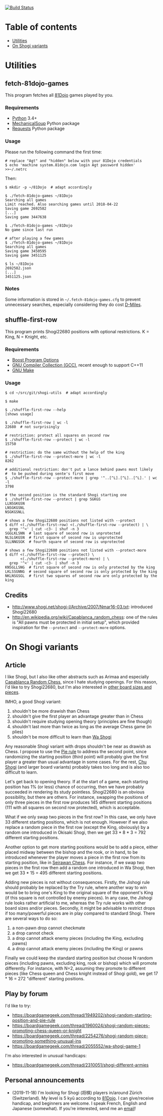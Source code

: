 [![Build Status](https://travis-ci.org/agt-the-walker/shogi-utils.svg?branch=master)](https://travis-ci.org/agt-the-walker/shogi-utils)


# Table of contents

* [Utilities](#utilities)
* [On Shogi variants](#on-shogi-variants)


# Utilities


## fetch-81dojo-games

This program fetches all [81Dojo](https://81dojo.com/) games played by you.


### Requirements

* [Python](https://www.python.org/) 3.4+
* [MechanicalSoup](https://pypi.org/project/MechanicalSoup/) Python package
* [Requests](https://pypi.org/project/requests/) Python package


### Usage

Please run the following command the first time:

    # replace "Agt" and "hidden" below with your 81Dojo credentials
    $ echo 'machine system.81dojo.com login Agt password hidden' >>~/.netrc

Then:

    $ mkdir -p ~/81Dojo  # adapt accordingly

    $ ./fetch-81dojo-games ~/81Dojo
    Searching all games
    Limit reached. Also searching games until 2018-04-22
    Saving game 2692582
    [...]
    Saving game 3447638

    $ ./fetch-81dojo-games ~/81Dojo
    No game since last run

    # after playing a few games
    $ ./fetch-81dojo-games ~/81Dojo
    Searching all games
    Saving game 3450595
    Saving game 3451125

    $ ls ~/81Dojo
    2692582.json
    [...]
    3451125.json


### Notes

Some information is stored in `~/.fetch-81dojo-games.cfg` to prevent
unnecessary searches, especially considering they do cost
[D-Miles](https://81dojo.com/documents/81Dojo_Mileage).


## shuffle-first-row

This program prints Shogi22680 positions with optional restrictions. K = King,
N = Knight, etc.


### Requirements

* [Boost Program Options](http://www.boost.org/doc/libs/1_57_0/doc/html/program_options.html)
* [GNU Compiler Collection (GCC)](http://www.gnu.org/software/gcc/), recent 
  enough to support C++11
* [GNU Make](http://www.gnu.org/software/make/)


### Usage

    $ cd ~/src/git/shogi-utils  # adapt accordingly

    $ make

    $ ./shuffle-first-row --help
    [shows usage]

    $ ./shuffle-first-row | wc -l
    22680  # not surprisingly

    # restriction: protect all squares on second row
    $ ./shuffle-first-row --protect | wc -l
    15750

    # restriction: do the same without the help of the king
    $ ./shuffle-first-row --protect-more | wc -l
    8262

    # additional restriction: don't put a lance behind pawns most likely
    #  to be pushed during sente's first move
    $ ./shuffle-first-row --protect-more | grep '^..[^L].[^L]..[^L].' | wc -l
    3798

    # the second position is the standard Shogi starting one
    $ ./shuffle-first-row --protect | grep SGKGS
    LLNSGKGSN
    LNSGKGSNL
    NSGKGSNLL

    # shows a few Shogi22680 positions not listed with --protect
    $ diff <(./shuffle-first-row) <(./shuffle-first-row --protect) | \
      grep '^<' | cut -c3- | shuf -n 3
    SGGLKLSNN  # last square of second row is unprotected
    NLSLGKGSN  # first square of second row is unprotected
    SLLNNGSGK  # fourth square of second row is unprotected

    # shows a few Shogi22680 positions not listed with --protect-more
    $ diff <(./shuffle-first-row --protect) \
           <(./shuffle-first-row --protect-more) | \
      grep '^<' | cut -c3- | shuf -n 3
    KNSGLLSNG  # first square of second row is only protected by the king
    LKLSSGNNG  # second square of second row is only protected by the king
    NKLNSGSGL  # first two squares of second row are only protected by the king


## Credits

* http://www.shogi.net/shogi-l/Archive/2007/Nmar16-03.txt: introduced
  Shogi22680
* http://en.wikipedia.org/wiki/Capablanca_random_chess: one of the rules is
  "All pawns must be protected in initial setup", which provided inspiration
  for the `--protect` and `--protect-more` options.


# On Shogi variants


## Article

I like Shogi, but I also like other abstracts such as Arimaa and especially
[Capablanca Random Chess](http://brainking.com/en/GameRules?tp=75), since I
hate studying openings. For this reason, I'd like to try Shogi22680, but I'm
also interested in [other board sizes and pieces](cheatsheet.md).

IMHO, a good Shogi variant:

1. shouldn't be more drawish than Chess
2. shouldn't give the first player an advantage greater than in Chess
3. shouldn't require studying opening theory (principles are fine though)
4. shouldn't last more than twice as long as the average Chess game (in plies)
5. shouldn't be more difficult to learn than
   [Wa Shogi](https://en.wikipedia.org/wiki/Wa_shogi)

Any reasonable Shogi variant with drops shouldn't be near as drawish as Chess.
I propose to use the [Pie rule](https://en.wikipedia.org/wiki/Pie_rule) to
address the second point, since randomizing the starting position (third point)
will probably give the first player a greater than usual advantage in some
cases. For the rest, [Chu Shogi](https://en.wikipedia.org/wiki/Chu_shogi) (and
larger board variants) probably takes too long and is also too difficult to
learn.

Let's get back to opening theory. If at the start of a game, each starting
position has 1% (or less) chance of occurring, then we have probably succeeded
in rendering its study pointless. Shogi22680 is an obvious possibility, but
there are others. For instance, swapping the positions of only three pieces in
the first row produces 145 different starting positions (111 with all squares
on second row protected), which is acceptable.

What if we only swap two pieces in the first row? In this case, we only have 33
different starting positions, which is not enough. However if we also replace a
random piece in the first row (except the King, obviously) by a random
one introduced in Okisaki Shogi, then we get 33 * 8 * 3 = 792 different
starting positions.

Another option to get more starting positions would be to add a piece, either
placed midway between the bishop and the rook, or in hand, to be introduced
whenever the player moves a piece in the first row from its starting position,
like in [Seirawan Chess](https://en.wikipedia.org/wiki/Seirawan_chess). For
instance, if we swap two pieces in the first row then add a random one
introduced in Wa Shogi, then we get 33 * 15 = 495 different starting positions.

Adding new pieces is not without consequences. Firstly, the Jishogi rule should
probably be replaced by the Try rule, where another way to win would be to
bring one's King to the original square of the opponent's King (if this square
is not controlled by enemy pieces). In any case, the Jishogi rule looks rather
artificial to me, whereas the Try rule works with other board sizes and/or
pieces. Secondly, it might be advisable to restrict drops if too many/powerful
pieces are in play compared to standard Shogi. There are several ways to do so:

1. a non-pawn drop cannot checkmate
2. a drop cannot check
3. a drop cannot attack enemy pieces (including the King, excluding pawns)
4. a drop cannot attack enemy pieces (including the King) or pawns

Finally we could keep the standard starting position but choose N random pieces
(including pawns, excluding king, rook or bishop) which will promote
differently. For instance, with N=2, assuming they promote to different pieces
(like Chess queen and Chess knight instead of Shogi gold), we get 17 * 16 = 272
"different" starting positions.


## Play by forum

I'd like to try:
* https://boardgamegeek.com/thread/1949202/shogi-random-starting-position-and-pie-rule
* https://boardgamegeek.com/thread/1960024/shogi-random-pieces-promoting-chess-queen-or-knight
* https://boardgamegeek.com/thread/2254276/shogi-random-piece-promoting-something-unusual-ins
* https://boardgamegeek.com/thread/2055552/wa-shogi-game-1

I'm also interested in unusual handicaps:
* https://boardgamegeek.com/thread/2310051/shogi-different-armies

## Personal announcements

* (2019-11-18) I'm looking for Shogi (将棋) players in/around Zürich
(Switzerland). My level is 5 kyū according to
[81Dojo](https://81dojo.com/en/). I can give/receive handicap, and beginners
are welcome. I speak French, English and Japanese (somewhat). If you're
interested, send me an
[email](mailto:boardgamegeek-user@MY\_GITHUB\_USERNAME.net)!
